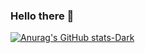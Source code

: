 ### Hello there 👋
[![Anurag's GitHub stats-Dark](https://github-readme-stats.vercel.app/api?username=mhg77&show_icons=true&theme=dark#gh-dark-mode-only)](https://github.com/mhg77/github-readme-stats#gh-dark-mode-only)
<!--
**mhg77/mhg77** is a ✨ _special_ ✨ repository because its `README.md` (this file) appears on your GitHub profile.

Here are some ideas to get you started:

- 🔭 I’m currently working on ...
- 🌱 I’m currently learning ...
- 👯 I’m looking to collaborate on ...
- 🤔 I’m looking for help with ...
- 💬 Ask me about ...
- 📫 How to reach me: ...
- 😄 Pronouns: ...
- ⚡ Fun fact: ...
-->
